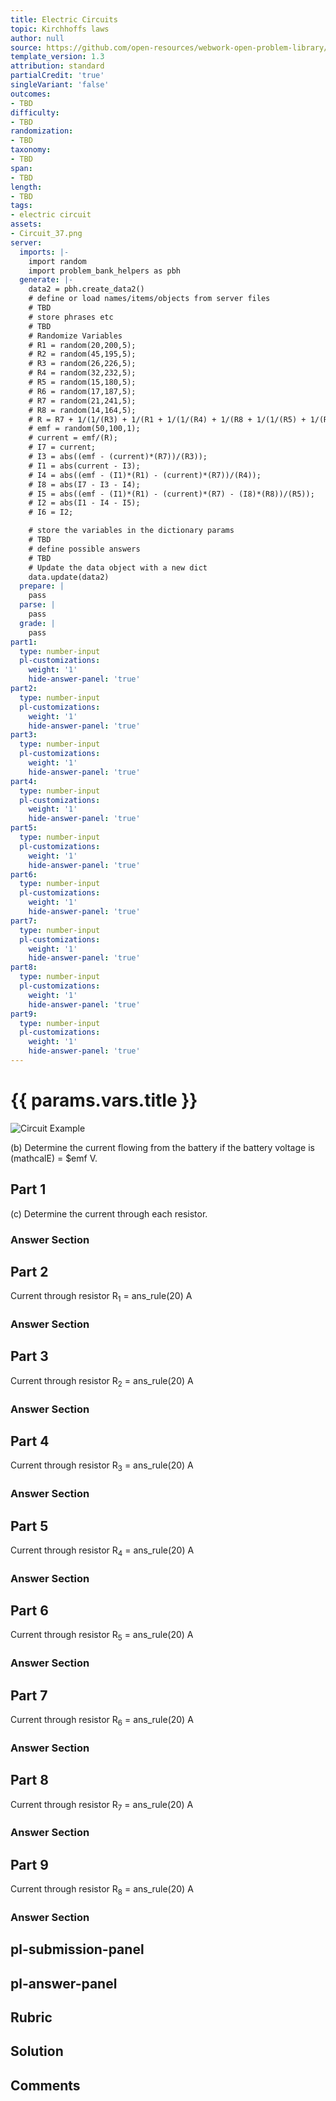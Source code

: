 ```yaml
---
title: Electric Circuits
topic: Kirchhoffs laws
author: null
source: https://github.com/open-resources/webwork-open-problem-library/tree/master/Contrib/BrockPhysics/College_Physics_Urone/21.Circuits_and_DC_Instruments/21-03.Kirchhoffs_Rules/21-03-011.pg
template_version: 1.3
attribution: standard
partialCredit: 'true'
singleVariant: 'false'
outcomes:
- TBD
difficulty:
- TBD
randomization:
- TBD
taxonomy:
- TBD
span:
- TBD
length:
- TBD
tags:
- electric circuit
assets:
- Circuit_37.png
server:
  imports: |-
    import random
    import problem_bank_helpers as pbh
  generate: |-
    data2 = pbh.create_data2()
    # define or load names/items/objects from server files
    # TBD
    # store phrases etc
    # TBD
    # Randomize Variables
    # R1 = random(20,200,5);
    # R2 = random(45,195,5);
    # R3 = random(26,226,5);
    # R4 = random(32,232,5);
    # R5 = random(15,180,5);
    # R6 = random(17,187,5);
    # R7 = random(21,241,5);
    # R8 = random(14,164,5);
    # R = R7 + 1/(1/(R3) + 1/(R1 + 1/(1/(R4) + 1/(R8 + 1/(1/(R5) + 1/(R2 + R6))))));
    # emf = random(50,100,1);
    # current = emf/(R);
    # I7 = current;
    # I3 = abs((emf - (current)*(R7))/(R3));
    # I1 = abs(current - I3);
    # I4 = abs((emf - (I1)*(R1) - (current)*(R7))/(R4));
    # I8 = abs(I7 - I3 - I4);
    # I5 = abs((emf - (I1)*(R1) - (current)*(R7) - (I8)*(R8))/(R5));
    # I2 = abs(I1 - I4 - I5);
    # I6 = I2;

    # store the variables in the dictionary params
    # TBD
    # define possible answers
    # TBD
    # Update the data object with a new dict
    data.update(data2)
  prepare: |
    pass
  parse: |
    pass
  grade: |
    pass
part1:
  type: number-input
  pl-customizations:
    weight: '1'
    hide-answer-panel: 'true'
part2:
  type: number-input
  pl-customizations:
    weight: '1'
    hide-answer-panel: 'true'
part3:
  type: number-input
  pl-customizations:
    weight: '1'
    hide-answer-panel: 'true'
part4:
  type: number-input
  pl-customizations:
    weight: '1'
    hide-answer-panel: 'true'
part5:
  type: number-input
  pl-customizations:
    weight: '1'
    hide-answer-panel: 'true'
part6:
  type: number-input
  pl-customizations:
    weight: '1'
    hide-answer-panel: 'true'
part7:
  type: number-input
  pl-customizations:
    weight: '1'
    hide-answer-panel: 'true'
part8:
  type: number-input
  pl-customizations:
    weight: '1'
    hide-answer-panel: 'true'
part9:
  type: number-input
  pl-customizations:
    weight: '1'
    hide-answer-panel: 'true'
---
```


# {{ params.vars.title }} 

![Circuit Example](Circuit_37.png)

(b) Determine the current flowing from the battery if the battery voltage is (mathcalE) = $emf V.

## Part 1 
(c) Determine the current through each resistor. 


 ### Answer Section

## Part 2 
Current through resistor R<sub>1</sub> = ans_rule(20) A 


 ### Answer Section

## Part 3 
Current through resistor R<sub>2</sub> = ans_rule(20) A 


 ### Answer Section

## Part 4 
Current through resistor R<sub>3</sub> = ans_rule(20) A 


 ### Answer Section

## Part 5 
Current through resistor R<sub>4</sub> = ans_rule(20) A 


 ### Answer Section

## Part 6 
Current through resistor R<sub>5</sub> = ans_rule(20) A 


 ### Answer Section

## Part 7 
Current through resistor R<sub>6</sub> = ans_rule(20) A 


 ### Answer Section

## Part 8 
Current through resistor R<sub>7</sub> = ans_rule(20) A 


 ### Answer Section

## Part 9 
Current through resistor R<sub>8</sub> = ans_rule(20) A 


 ### Answer Section


## pl-submission-panel 


## pl-answer-panel 


## Rubric 


## Solution 


## Comments 


